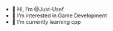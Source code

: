 - 👋 Hi, I’m @Just-Usef
- 👀 I’m interested in Game Development 
- 🌱 I’m currently learning cpp

<!---
Just-Usef/Just-Usef is a ✨ special ✨ repository because its `README.md` (this file) appears on your GitHub profile.
You can click the Preview link to take a look at your changes.
--->
